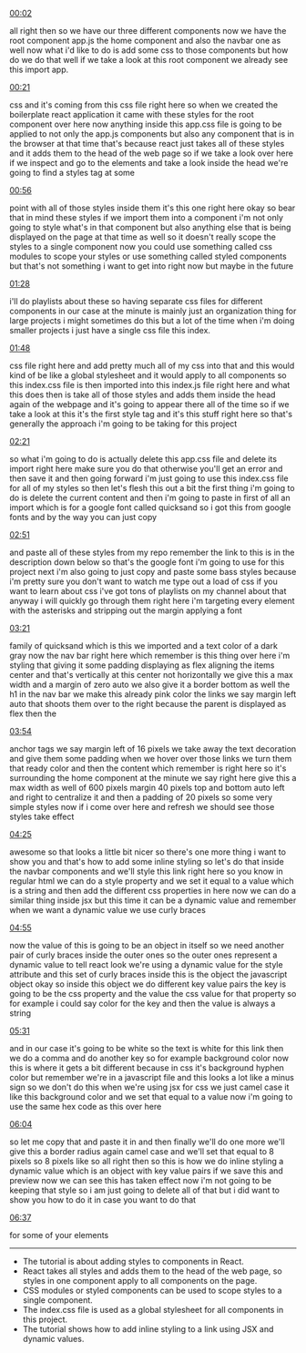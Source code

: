 [00:02](https://www.youtube.com/watch?v=undefined&t=2s)

all right then so we have our three different components now we have the root component app.js the home component and also the navbar one as well now what i'd like to do is add some css to those components but how do we do that well if we take a look at this root component we already see this import app.

[00:21](https://www.youtube.com/watch?v=undefined&t=21s)

css and it's coming from this css file right here so when we created the boilerplate react application it came with these styles for the root component over here now anything inside this app.css file is going to be applied to not only the app.js components but also any component that is in the browser at that time that's because react just takes all of these styles and it adds them to the head of the web page so if we take a look over here if we inspect and go to the elements and take a look inside the head we're going to find a styles tag at some

[00:56](https://www.youtube.com/watch?v=undefined&t=56s)

point with all of those styles inside them it's this one right here okay so bear that in mind these styles if we import them into a component i'm not only going to style what's in that component but also anything else that is being displayed on the page at that time as well so it doesn't really scope the styles to a single component now you could use something called css modules to scope your styles or use something called styled components but that's not something i want to get into right now but maybe in the future

[01:28](https://www.youtube.com/watch?v=undefined&t=88s)

i'll do playlists about these so having separate css files for different components in our case at the minute is mainly just an organization thing for large projects i might sometimes do this but a lot of the time when i'm doing smaller projects i just have a single css file this index.

[01:48](https://www.youtube.com/watch?v=undefined&t=108s)

css file right here and add pretty much all of my css into that and this would kind of be like a global stylesheet and it would apply to all components so this index.css file is then imported into this index.js file right here and what this does then is take all of those styles and adds them inside the head again of the webpage and it's going to appear there all of the time so if we take a look at this it's the first style tag and it's this stuff right here so that's generally the approach i'm going to be taking for this project

[02:21](https://www.youtube.com/watch?v=undefined&t=141s)

so what i'm going to do is actually delete this app.css file and delete its import right here make sure you do that otherwise you'll get an error and then save it and then going forward i'm just going to use this index.css file for all of my styles so then let's flesh this out a bit the first thing i'm going to do is delete the current content and then i'm going to paste in first of all an import which is for a google font called quicksand so i got this from google fonts and by the way you can just copy

[02:51](https://www.youtube.com/watch?v=undefined&t=171s)

and paste all of these styles from my repo remember the link to this is in the description down below so that's the google font i'm going to use for this project next i'm also going to just copy and paste some bass styles because i'm pretty sure you don't want to watch me type out a load of css if you want to learn about css i've got tons of playlists on my channel about that anyway i will quickly go through them right here i'm targeting every element with the asterisks and stripping out the margin applying a font

[03:21](https://www.youtube.com/watch?v=undefined&t=201s)

family of quicksand which is this we imported and a text color of a dark gray now the nav bar right here which remember is this thing over here i'm styling that giving it some padding displaying as flex aligning the items center and that's vertically at this center not horizontally we give this a max width and a margin of zero auto we also give it a border bottom as well the h1 in the nav bar we make this already pink color the links we say margin left auto that shoots them over to the right because the parent is displayed as flex then the

[03:54](https://www.youtube.com/watch?v=undefined&t=234s)

anchor tags we say margin left of 16 pixels we take away the text decoration and give them some padding when we hover over those links we turn them that ready color and then the content which remember is right here so it's surrounding the home component at the minute we say right here give this a max width as well of 600 pixels margin 40 pixels top and bottom auto left and right to centralize it and then a padding of 20 pixels so some very simple styles now if i come over here and refresh we should see those styles take effect

[04:25](https://www.youtube.com/watch?v=undefined&t=265s)

awesome so that looks a little bit nicer so there's one more thing i want to show you and that's how to add some inline styling so let's do that inside the navbar components and we'll style this link right here so you know in regular html we can do a style property and we set it equal to a value which is a string and then add the different css properties in here now we can do a similar thing inside jsx but this time it can be a dynamic value and remember when we want a dynamic value we use curly braces

[04:55](https://www.youtube.com/watch?v=undefined&t=295s)

now the value of this is going to be an object in itself so we need another pair of curly braces inside the outer ones so the outer ones represent a dynamic value to tell react look we're using a dynamic value for the style attribute and this set of curly braces inside this is the object the javascript object okay so inside this object we do different key value pairs the key is going to be the css property and the value the css value for that property so for example i could say color for the key and then the value is always a string

[05:31](https://www.youtube.com/watch?v=undefined&t=331s)

and in our case it's going to be white so the text is white for this link then we do a comma and do another key so for example background color now this is where it gets a bit different because in css it's background hyphen color but remember we're in a javascript file and this looks a lot like a minus sign so we don't do this when we're using jsx for css we just camel case it like this background color and we set that equal to a value now i'm going to use the same hex code as this over here

[06:04](https://www.youtube.com/watch?v=undefined&t=364s)

so let me copy that and paste it in and then finally we'll do one more we'll give this a border radius again camel case and we'll set that equal to 8 pixels so 8 pixels like so all right then so this is how we do inline styling a dynamic value which is an object with key value pairs if we save this and preview now we can see this has taken effect now i'm not going to be keeping that style so i am just going to delete all of that but i did want to show you how to do it in case you want to do that

[06:37](https://www.youtube.com/watch?v=undefined&t=397s)

for some of your elements

***
- The tutorial is about adding styles to components in React.
- React takes all styles and adds them to the head of the web page, so styles in one component apply to all components on the page.
- CSS modules or styled components can be used to scope styles to a single component.
- The index.css file is used as a global stylesheet for all components in this project.
- The tutorial shows how to add inline styling to a link using JSX and dynamic values.